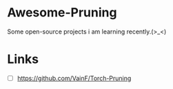 # Awesome-Pruning

Some open-source projects i am learning recently.(>_<)


# Links

 - [ ] https://github.com/VainF/Torch-Pruning
